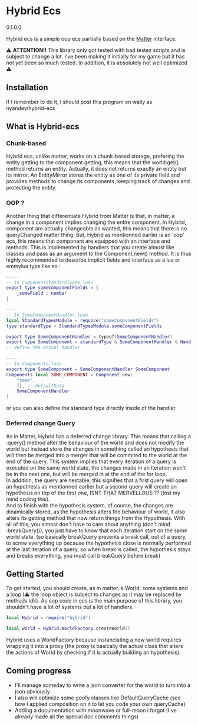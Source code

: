 # Hybrid Ecs
0.1.0.0

Hybrid ecs is a simple oop ecs partially based on the [Matter](https://github.com/matter-ecs/matter) interface.

⚠ **ATTENTION!!** This library only got tested with bad testez scripts and is subject to change a lot. I've been making it initially for my game but it has not yet been so much tested. In addition, it is absolutely not well optimized ⚠

## Installation
If I remember to do it, I should post this program on wally as nyandev/hybrid-ecs

## What is Hybrid-ecs

### Chunk-based
Hybrid ecs, unlike matter, works on a chunk-based storage, prefering the entity getting to the component getting, this means that the world:get() method returns an entity. Actually, it does not returns exactly an entity but its mirror. An EntityMirror stores the entity as one of its private field and provides methods to change its components, keeping track of changes and protecting the entity.

### OOP ?
Another thing that differentiate Hybrid from Matter is that, in matter, a change in a component implies changing the entire component. In Hybrid, component are actually changeable as wanted, this means that there is no queryChanged matter thing. But, Hybrid as mentionned earlier is an 'oop' ecs, this means that component are equipped with an interface and methods. This is implemented by handlers that you create almost like classes and pass as an argument to the Component.new() method. It is thus highly recommended to describe implicit fields and interface as a lua or emmylua type like so :

```lua
-----
-- In ComponentStandardTypes.luau
export type someComponentFields = {
    _someField : number
}

-----
-- In SomeComponentHandler.luau
local StandardTypesModule = require("someComponentFields")
type standardType = StandardTypesModule.someComponentFields

export type SomeComponentHandler = typeof(SomeComponentHandler)
export type SomeComponent = standardType & SomeComponentHandler & Handler.defaultHandler -- default handler define the default component methods : patch and clone
-- define the actual handler

-----
-- In Components.luau
export type SomeComponent = SomeComponentHandler.SomeComponent
Components.local SOME_COMPONENT = Component.new(
    "some",
    {}, -- defaultData
    SomeComponentHandler
)
```
or you can also define the standard type directly inside of the handler.

### Deferred change Query
As in Matter, Hybrid has a deferred change library. This means that calling a :query() method alter the behaviour of the world and does not modify the world but instead store the changes in something called an hypothesis that will then be merged into a merger that will be commited to the world at the end of the query. This system implies that every iteration of a query is executed on the same world state, the changes made in an iteration won't be in the next one, but will be merged in at the end of the for loop.  
In addition, the query are nestable, this signifies that a first query will open an hypothesis as mentionned earlier but a second query will create an hypothesis on top of the first one, ISNT THAT MERVELLOUS ?? (lost my mind coding this).  
And to finish with the hypothesis system, of course, the changes are dinamically stored, as the hypothesis alters the behaviour of world, it also alters its getting method that now return things from the Hypothesis. With all of this, you almost don't have to care about anything (don't mind :breakQuery()), you just have to know that each iteration start on the same world state. (so basically breakQuery prevents a `break` call, out of a query, to screw everything up because the hypothesis close is normally performed at the last iteration of a query, so when break is called, the hypothesis stays and breaks everything, you must call breakQuery before break)

## Getting Started
To get started, you should create, as in matter, a World, some systems and a loop (⚠ the loop object is subject to changes as it may be replaced by methods idk). As oop code in ecs is the main purpose of this library, you shouldn't have a lot of systems but a lot of handlers.

```lua
local Hybrid = require("hybrid")

local world = Hybrid.WorldFactory.createWorld()
```

Hybrid uses a WorldFactory because instanciating a new world requires wrapping it into a proxy (the proxy is basically the actual class that alters the actions of World by checking if it is actually building an hypothesis).

## Coming progress
- I'll manage someday to write a json converter for the world to turn into a json obviously
- I also will optimize some goofy classes like DefaultQueryCache (see how I applied composition on it to let you code your own queryCache)
- Adding a documentation with moonwave or full-moon i forgot (I've already made all the special doc comments things)
